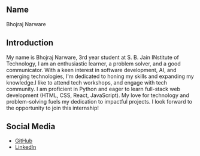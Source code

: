 ## Name
Bhojraj Narware

## Introduction
My name is Bhojraj Narware, 3rd year student at S. B. Jain INstitute of Technology, I am an enthusiastic learner, a problem solver, and a good communicator. With a keen interest in software development, AI, and emerging technologies, I'm dedicated to honing my skills and expanding my knowledge.I like to attend tech workshops, and engage with tech community. I am proficient in Python and eager to learn  full-stack web development (HTML, CSS, React, JavaScript). My love for technology and problem-solving fuels my dedication to impactful projects. I look forward to the opportunity to join this internship!

## Social Media
- [GitHub](https://github.com/BhojrajCSE21)
- [LinkedIn](https://www.linkedin.com/in/bhojraj-narware-40a487259/)